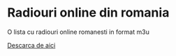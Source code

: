 # Radiouri online din romania

O lista cu radiouri online romanesti in format m3u

[Descarca de aici](https://github.com/adyz/radiouri-online-din-romania-m3u/raw/master/Radiouri-Romania.m3u)
